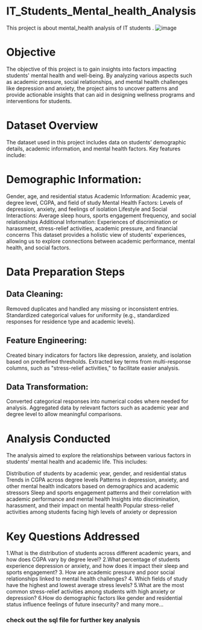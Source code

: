 # IT_Students_Mental_health_Analysis
This project is about mental_health analysis of IT students .
![image](https://github.com/user-attachments/assets/55683444-55de-41a7-b0e6-2e870929cada)

# Objective
The objective of this project is to gain insights into factors impacting students' mental health and well-being. By analyzing various aspects such as academic pressure, social relationships, and mental health challenges like depression and anxiety, the project aims to uncover patterns and provide actionable insights that can aid in designing wellness programs and interventions for students.

# Dataset Overview
The dataset used in this project includes data on students’ demographic details, academic information, and mental health factors. Key features include:

# Demographic Information: 
Gender, age, and residential status
Academic Information: Academic year, degree level, CGPA, and field of study
Mental Health Factors: Levels of depression, anxiety, and feelings of isolation
Lifestyle and Social Interactions: Average sleep hours, sports engagement frequency, and social relationships
Additional Information: Experiences of discrimination or harassment, stress-relief activities, academic pressure, and financial concerns
This dataset provides a holistic view of students' experiences, allowing us to explore connections between academic performance, mental health, and social factors.

# Data Preparation Steps
## Data Cleaning:
Removed duplicates and handled any missing or inconsistent entries.
Standardized categorical values for uniformity (e.g., standardized responses for residence type and academic levels).
## Feature Engineering:
Created binary indicators for factors like depression, anxiety, and isolation based on predefined thresholds.
Extracted key terms from multi-response columns, such as "stress-relief activities," to facilitate easier analysis.
## Data Transformation:
Converted categorical responses into numerical codes where needed for analysis.
Aggregated data by relevant factors such as academic year and degree level to allow meaningful comparisons.
# Analysis Conducted
The analysis aimed to explore the relationships between various factors in students’ mental health and academic life. This includes:

Distribution of students by academic year, gender, and residential status
Trends in CGPA across degree levels
Patterns in depression, anxiety, and other mental health indicators based on demographics and academic stressors
Sleep and sports engagement patterns and their correlation with academic performance and mental health
Insights into discrimination, harassment, and their impact on mental health
Popular stress-relief activities among students facing high levels of anxiety or depression
# Key Questions Addressed
1.What is the distribution of students across different academic years, and how does CGPA vary by degree level?
2.What percentage of students experience depression or anxiety, and how does it impact their sleep and sports engagement?
3. How are academic pressure and poor social relationships linked to mental health challenges?
4. Which fields of study have the highest and lowest average stress levels?
5.What are the most common stress-relief activities among students with high anxiety or depression?
6.How do demographic factors like gender and residential status influence feelings of future insecurity?
and many more...
### check out the sql file for further key analysis 
